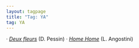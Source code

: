 ```yaml
---
layout: tagpage
title: "Tag: YA"
tag: YA
---
```

&middot; <a href="reviews/YA/pessin_2fleurs.html" title="Deux fleurs en hiver"><em>Deux fleurs</em></a> (D. Pessin)
&middot; <a href="reviews/YA/allen-agostini_home.html" title="Home Home"><em>Home Home</em></a> (L. Angostini)
